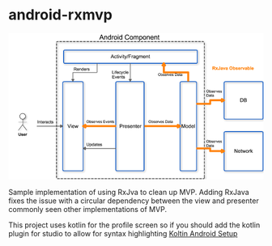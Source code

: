 # android-rxmvp

![Mvp diagram](readme/mvp.png)

Sample implementation of using RxJva to clean up MVP. Adding RxJava fixes the issue with a circular dependency between the view and presenter commonly seen 
other implementations of MVP.

This project uses kotlin for the profile screen so if you should add the kotlin plugin for studio to allow for syntax highlighting 
[Koltin Android Setup](https://kotlinlang.org/docs/tutorials/kotlin-android.html)
